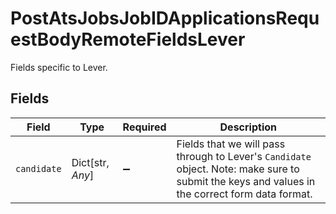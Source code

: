 # PostAtsJobsJobIDApplicationsRequestBodyRemoteFieldsLever

Fields specific to Lever.


## Fields

| Field                                                                                                                                          | Type                                                                                                                                           | Required                                                                                                                                       | Description                                                                                                                                    |
| ---------------------------------------------------------------------------------------------------------------------------------------------- | ---------------------------------------------------------------------------------------------------------------------------------------------- | ---------------------------------------------------------------------------------------------------------------------------------------------- | ---------------------------------------------------------------------------------------------------------------------------------------------- |
| `candidate`                                                                                                                                    | Dict[str, *Any*]                                                                                                                               | :heavy_minus_sign:                                                                                                                             | Fields that we will pass through to Lever's `Candidate` object. Note: make sure to submit the keys and values in the correct form data format. |